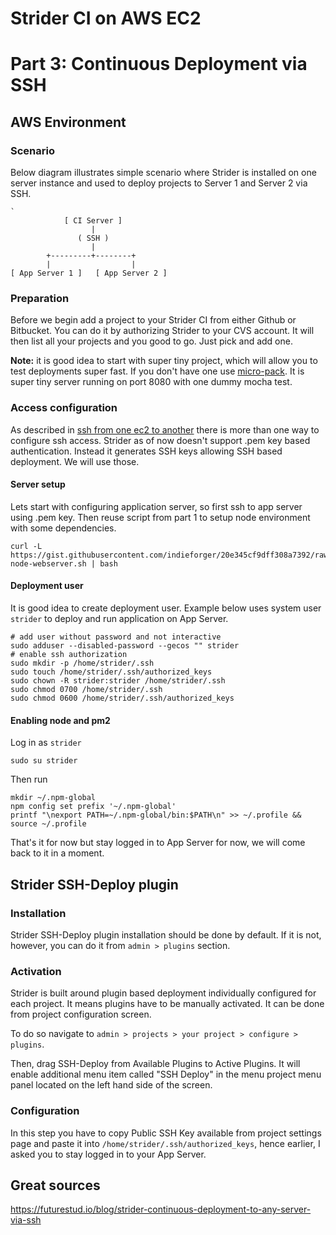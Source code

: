 # Strider CI on AWS EC2
# Part 3: Continuous Deployment via SSH

## AWS Environment

### Scenario

Below diagram illustrates  simple scenario where Strider is installed on one server instance and used to deploy projects to Server 1 and Server 2 via SSH.

```
`
            [ CI Server ]
                  |
               ( SSH )
                  |
        +---------+--------+
        |                  |
[ App Server 1 ]   [ App Server 2 ]

```

### Preparation

Before we begin add a project to your Strider CI from either Github or Bitbucket.
You can do it by authorizing Strider to your CVS account. It will then list all your projects and you good to go.
Just pick and add one.

**Note:** it is good idea to start with super tiny project, which will allow you to test deployments super fast. If you don't have one use [micro-pack](https://github.com/indieforger/micro-pack). It is super tiny server running on port 8080 with one dummy mocha test.

### Access configuration

As described in [ssh from one ec2 to another](../../aws/how-to-ssh-from-one-aws-ec2-instance-to-another) there is more than one way to configure ssh access. Strider as of now doesn't support .pem key based authentication. Instead it generates SSH keys allowing SSH based deployment. We will use those.

#### Server setup

Lets start with configuring application server, so first ssh to app server using .pem key.
Then reuse script from part 1 to setup node environment with some dependencies.
```
curl -L https://gist.githubusercontent.com/indieforger/20e345cf9dff308a7392/raw/setup-node-webserver.sh | bash
```

#### Deployment user

It is good idea to create deployment user. Example below uses system user `strider` to deploy and run application on App Server.

```
# add user without password and not interactive
sudo adduser --disabled-password --gecos "" strider
# enable ssh authorization
sudo mkdir -p /home/strider/.ssh
sudo touch /home/strider/.ssh/authorized_keys
sudo chown -R strider:strider /home/strider/.ssh
sudo chmod 0700 /home/strider/.ssh
sudo chmod 0600 /home/strider/.ssh/authorized_keys
```

#### Enabling node and pm2

Log in as `strider`
```
sudo su strider
```

Then run
```
mkdir ~/.npm-global
npm config set prefix '~/.npm-global'
printf "\nexport PATH=~/.npm-global/bin:$PATH\n" >> ~/.profile && source ~/.profile

```

That's it for now but stay logged in to App Server for now, we will come back to it in a moment.


## Strider SSH-Deploy plugin

### Installation

Strider SSH-Deploy plugin installation should be done by default.
If it is not, however, you can do it from `admin > plugins` section.

### Activation

Strider is built around plugin based deployment individually configured for each project.
It means plugins have to be manually activated. It can be done from project configuration screen.

To do so navigate to `admin > projects > your project > configure > plugins`.

Then, drag SSH-Deploy from Available Plugins to Active Plugins. It will enable additional menu item called "SSH Deploy" in the menu project menu panel located on the left hand side of the screen.

### Configuration

In this step you have to copy Public SSH Key available from project settings page and paste it into `/home/strider/.ssh/authorized_keys`, hence earlier, I asked you to stay logged in to your App Server.


## Great sources
https://futurestud.io/blog/strider-continuous-deployment-to-any-server-via-ssh
